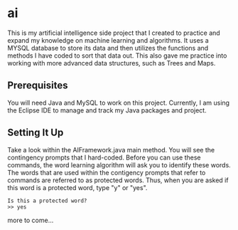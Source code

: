 # ai

This is my artificial intelligence side project that I created to practice and expand my knowledge on machine learning and algorithms. 
It uses a MYSQL database to store its data and then utilizes the functions and methods I have coded to sort that data out. 
This also gave me practice into working with more advanced data structures, such as Trees and Maps.

## Prerequisites

You will need Java and MySQL to work on this project. Currently, I am using the Eclipse IDE to manage and track my Java
packages and project.

## Setting It Up

Take a look within the AIFramework.java main method. You will see the contingency prompts that I hard-coded.
Before you can use these commands, the word learning algorithm will ask you to identify these words. The words
that are used within the contigency prompts that refer to commands are referred to as protected words. Thus,
when you are asked if this word is a protected word, type "y" or "yes".

```
Is this a protected word?
>> yes
```

more to come...
